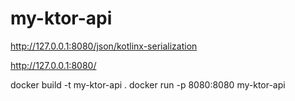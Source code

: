 # my-ktor-api


http://127.0.0.1:8080/json/kotlinx-serialization

http://127.0.0.1:8080/



docker build -t my-ktor-api .
docker run -p 8080:8080 my-ktor-api
